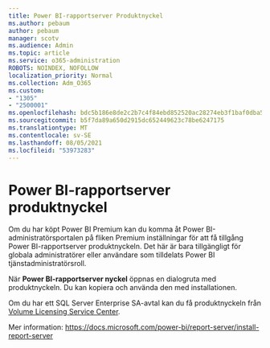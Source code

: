 ```yaml
---
title: Power BI-rapportserver Produktnyckel
ms.author: pebaum
author: pebaum
manager: scotv
ms.audience: Admin
ms.topic: article
ms.service: o365-administration
ROBOTS: NOINDEX, NOFOLLOW
localization_priority: Normal
ms.collection: Adm_O365
ms.custom:
- "1305"
- "2500001"
ms.openlocfilehash: bdc5b186e8de2c2b7c4f84ebd852520ac28274eb3f1baf0dba568cdb6d10e579
ms.sourcegitcommit: b5f7da89a650d2915dc652449623c78be6247175
ms.translationtype: MT
ms.contentlocale: sv-SE
ms.lasthandoff: 08/05/2021
ms.locfileid: "53973283"
---
```

# <a name="power-bi-report-server-product-key"></a>Power BI-rapportserver produktnyckel

Om du har köpt Power BI Premium kan  du komma åt Power BI-administratörsportalen på fliken Premium inställningar för att få tillgång Power BI-rapportserver produktnyckeln. Det här är bara tillgängligt för globala administratörer eller användare som tilldelats Power BI tjänstadministratörsroll.

När **Power BI-rapportserver nyckel** öppnas en dialogruta med produktnyckeln. Du kan kopiera och använda den med installationen.

Om du har ett SQL Server Enterprise SA-avtal kan du få produktnyckeln från [Volume Licensing Service Center](https://www.microsoft.com/Licensing/servicecenter/).

Mer information: https://docs.microsoft.com/power-bi/report-server/install-report-server
